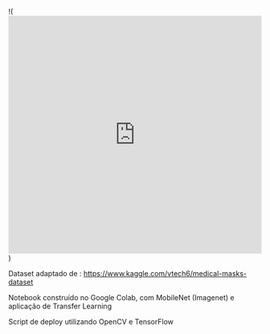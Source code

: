 !(<iframe src="https://www.linkedin.com/embed/feed/update/urn:li:ugcPost:6666790560654798848" height="474" width="504" frameborder="0" allowfullscreen="" title="Publicação incorporada"></iframe>)

Dataset adaptado de : https://www.kaggle.com/vtech6/medical-masks-dataset

Notebook construído no Google Colab, com MobileNet (Imagenet) e aplicação de Transfer Learning

Script de deploy utilizando OpenCV e TensorFlow
